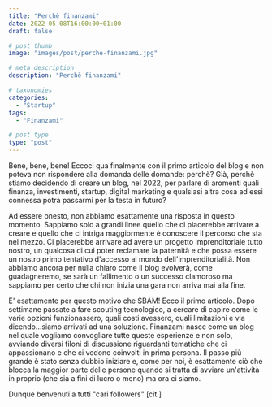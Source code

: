 ```yaml
---
title: "Perchè finanzami"
date: 2022-05-08T16:00:00+01:00
draft: false

# post thumb
image: "images/post/perche-finanzami.jpg"

# meta description
description: "Perchè finanzami"

# taxonomies
categories:
  - "Startup"
tags:
  - "Finanzami"

# post type
type: "post"
---
```


Bene, bene, bene! Eccoci qua finalmente con il primo articolo del blog e non poteva non rispondere alla domanda delle domande: perchè? Già, perchè stiamo decidendo di creare un blog, nel 2022, per parlare di aromenti quali finanza, investimenti, startup, digital marketing e qualsiasi altra cosa ad essi connessa potrà passarmi per la testa in futuro?

Ad essere onesto, non abbiamo esattamente una risposta in questo momento. Sappiamo solo a grandi linee quello che ci piacerebbe arrivare a creare e quello che ci intriga maggiormente è conoscere il percorso che sta nel mezzo. Ci piacerebbe arrivare ad avere un progetto imprenditoriale tutto nostro, un qualcosa di cui poter reclamare la paternità e che possa essere un nostro primo tentativo d'accesso al mondo dell'imprenditorialità. Non abbiamo ancora per nulla chiaro come il blog evolverà, come guadagneremo, se sarà un fallimento o un successo clamoroso ma sappiamo per certo che chi non inizia una gara non arriva mai alla fine.

E' esattamente per questo motivo che SBAM! Ecco il primo articolo. Dopo settimane passate a fare scouting tecnologico, a cercare di capire come le varie opzioni funzionassero, quali costi avessero, quali limitazioni e via dicendo...siamo arrivati ad una soluzione. Finanzami nasce come un blog nel quale vogliamo convogliare tutte queste esperienze e non solo, avviando diversi filoni di discussione riguardanti tematiche che ci appassionano e che ci vedono coinvolti in prima persona. Il passo più grande è stato senza dubbio iniziare e, come per noi, è esattamente ciò che blocca la maggior parte delle persone quando si tratta di avviare un'attività in proprio (che sia a fini di lucro o meno) ma ora ci siamo.

Dunque benvenuti a tutti "cari followers" [cit.]